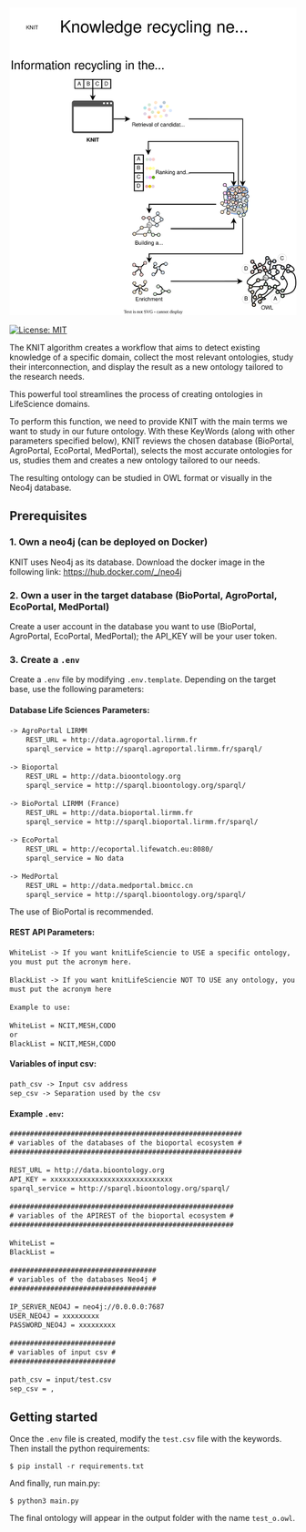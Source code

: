 
![KNITBIO](docs/source/knitbio.svg)

[![License: MIT](https://img.shields.io/badge/License-MIT-yellow.svg)](LICENSE)

The KNIT algorithm creates a workflow that aims to detect existing knowledge of a specific domain, collect the most relevant ontologies, study their interconnection, and display the result as a new ontology tailored to the research needs.

This powerful tool streamlines the process of creating ontologies in LifeScience domains.

To perform this function, we need to provide KNIT with the main terms we want to study in our future ontology. With these KeyWords (along with other parameters specified below), KNIT reviews the chosen database (BioPortal, AgroPortal, EcoPortal, MedPortal), selects the most accurate ontologies for us, studies them and creates a new ontology tailored to our needs.

The resulting ontology can be studied in OWL format or visually in the Neo4j database.

## Prerequisites


### 1. Own a neo4j (can be deployed on Docker)
KNIT uses Neo4j as its database. Download the docker image in the following link: https://hub.docker.com/_/neo4j

### 2. Own a user in the target database (BioPortal, AgroPortal, EcoPortal, MedPortal)
Create a user account in the database you want to use (BioPortal, AgroPortal, EcoPortal, MedPortal); the API_KEY will be your user token.

### 3. Create a `.env`
Create a `.env` file by modifying `.env.template`. Depending on the target base, use the following parameters:
#### Database Life Sciences Parameters:
```
-> AgroPortal LIRMM
	REST_URL = http://data.agroportal.lirmm.fr
	sparql_service = http://sparql.agroportal.lirmm.fr/sparql/

-> Bioportal
	REST_URL = http://data.bioontology.org
	sparql_service = http://sparql.bioontology.org/sparql/

-> BioPortal LIRMM (France)
	REST_URL = http://data.bioportal.lirmm.fr
	sparql_service = http://sparql.bioportal.lirmm.fr/sparql/  

-> EcoPortal
	REST_URL = http://ecoportal.lifewatch.eu:8080/
	sparql_service = No data

-> MedPortal
	REST_URL = http://data.medportal.bmicc.cn
	sparql_service = http://sparql.bioontology.org/sparql/
```
The use of BioPortal is recommended.
#### REST API Parameters:
```
WhiteList -> If you want knitLifeSciencie to USE a specific ontology, you must put the acronym here.

BlackList -> If you want knitLifeSciencie NOT TO USE any ontology, you must put the acronym here

Example to use:

WhiteList = NCIT,MESH,CODO
or
BlackList = NCIT,MESH,CODO
```
#### Variables of input csv:
```
path_csv -> Input csv address
sep_csv -> Separation used by the csv
```
#### Example `.env`:
```
#########################################################
# variables of the databases of the bioportal ecosystem #
#########################################################

REST_URL = http://data.bioontology.org
API_KEY = xxxxxxxxxxxxxxxxxxxxxxxxxxxxxx
sparql_service = http://sparql.bioontology.org/sparql/

#######################################################
# variables of the APIREST of the bioportal ecosystem #
#######################################################

WhiteList =
BlackList =

####################################
# variables of the databases Neo4j #
####################################

IP_SERVER_NEO4J = neo4j://0.0.0.0:7687
USER_NEO4J = xxxxxxxxx
PASSWORD_NEO4J = xxxxxxxxx

##########################
# variables of input csv #
##########################

path_csv = input/test.csv
sep_csv = ,
```

## Getting started
Once the `.env` file is created, modify the `test.csv` file with the keywords. Then install the python requirements:
```
$ pip install -r requirements.txt
```
And finally, run main.py:
```
$ python3 main.py
```
The final ontology will appear in the output folder with the name `test_o.owl`.
